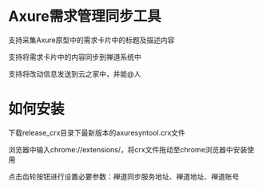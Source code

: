 # Axure需求管理同步工具
支持采集Axure原型中的需求卡片中的标题及描述内容

支持将需求卡片中的内容同步到禅道系统中

支持将改动信息发送到云之家中，并能@人

# 如何安装
下载release_crx目录下最新版本的axuresyntool.crx文件

浏览器中输入chrome://extensions/，将crx文件拖动至chrome浏览器中安装使用

点击齿轮按钮进行设置必要参数：禅道同步服务地址、禅道地址、禅道账号

